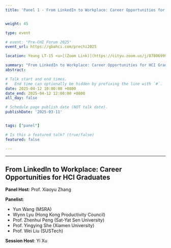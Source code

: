 ```yaml
---
title: 'Panel 1 - From LinkedIn to Workplace: Career Opportunities for HCI Graduates'


weight: 45

type: event

# event: "Pre-CHI Forum 2025"
event_url: https://gbahci.com/prechi2025

location: Yeung LT-15 <u>[(Zoom Link)](https://cityu.zoom.us/j/87806999124?pwd=QSszak2xTj5I5SkFGdnA77F5cQbGkb.1)</u>

summary: "From LinkedIn to Workplace: Career Opportunities for HCI Graduates"
abstract:

# Talk start and end times.
#   End time can optionally be hidden by prefixing the line with `#`.
date: 2025-04-12 10:00:00 +0800
date_end: 2025-04-12 12:00:00 +0800
all_day: false

# Schedule page publish date (NOT talk date).
publishDate: '2025-03-11'


tags: ["panel"]

# Is this a featured talk? (true/false)
featured: false

---
```


<hr />

## From LinkedIn to Workplace: Career Opportunities for HCI Graduates

**Panel Host**: Prof. Xiaoyu Zhang

**Panelist**:
- Yun Wang (MSRA)
- Wynn Lyu (Hong Kong Productivity Council)
- Prof. Zhenhui Peng (Sat-Yat Sen University)
- Prof. Yingying She (Xiamen University)
- Prof. Wei Liu (SUSTech)


**Session Host**: Yi Xu